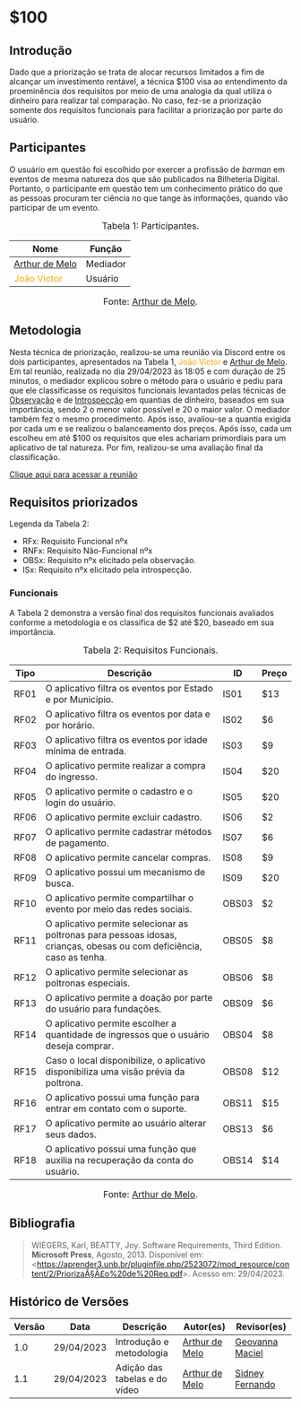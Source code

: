 # $100

## Introdução

Dado que a priorização se trata de alocar recursos limitados a fim de alcançar um investimento rentável, a técnica $100 visa ao entendimento da proeminência dos requisitos por meio de uma analogia da qual utiliza o dinheiro para realizar tal comparação. No caso, fez-se a priorização somente dos requisitos funcionais para facilitar a priorização por parte do usuário.

## Participantes

O usuário em questão foi escolhido por exercer a profissão de *barman* em eventos de mesma natureza dos que são publicados na Bilheteria Digital. Portanto, o participante em questão tem um conhecimento prático do que as pessoas procuram ter ciência no que tange às informações, quando vão participar de um evento.

<font size="3"><p style="text-align: center">Tabela 1: Participantes.</p></font>

<center>

Nome| Função|
-----|---------|
[Arthur de Melo](https://github.com/arthurmlv) |  Mediador
<span style = "color: orange"> João Victor</span> | Usuário

</center>

<font size="3"><p style="text-align: center">Fonte: [Arthur de Melo](https://github.com/arthurmlv).</p></font>

## Metodologia

Nesta técnica de priorização, realizou-se uma reunião via Discord entre os dois participantes, apresentados na Tabela 1, <span style = "color: orange"> João Victor</span> e [Arthur de Melo](https://github.com/arthurmlv). Em tal reunião, realizada no dia 29/04/2023 às 18:05 e com duração de 25 minutos, o mediador explicou sobre o método para o usuário e pediu para que ele classificasse os requisitos funcionais levantados pelas técnicas de [Observação](https://requisitos-de-software.github.io/2023.1-BilheteriaDigital/elicitacao/observacao/#requisitos-elicitados) e de [Introspecção](https://requisitos-de-software.github.io/2023.1-BilheteriaDigital/elicitacao/introspeccao/#requisitos-elicitados) em quantias de dinheiro, baseados em sua importância, sendo 2 o menor valor possível e 20 o maior valor. O mediador também fez o mesmo procedimento. Após isso, avaliou-se a quantia exigida por cada um e se realizou o balanceamento dos preços. Após isso, cada um escolheu em até $100 os requisitos que eles achariam primordiais para um aplicativo de tal natureza. Por fim, realizou-se uma avaliação final da classificação.

[Clique aqui para acessar a reunião](https://www.youtube.com/watch?v=7bV6AmjV-OY)

## Requisitos priorizados

Legenda da Tabela 2:

* RFx: Requisito Funcional nºx
* RNFx: Requisito Não-Funcional nºx
* OBSx: Requisito nºx elicitado pela observação.
* ISx: Requisito nºx elicitado pela introspecção.

### Funcionais

A Tabela 2 demonstra a versão final dos requisitos funcionais avaliados conforme a metodologia e os classifica de $2 até $20, baseado em sua importância.

<font size="3"><p style="text-align: center">Tabela 2: Requisitos Funcionais.</p></font>

<center>

| Tipo |             Descrição            |   ID   | Preço |
|------|----------------------------------|--------|-------|
| RF01 |  O aplicativo filtra os eventos por Estado e por Município.  | IS01 | $13 |
| RF02 |  O aplicativo filtra os eventos por data e por horário.  | IS02 | $6 |
| RF03 |  O aplicativo filtra os eventos por idade mínima de entrada. | IS03 | $9 |
| RF04 |  O aplicativo permite realizar a compra do ingresso. | IS04 | $20 |
| RF05 |  O aplicativo permite o cadastro e o login do usuário. | IS05 | $20 |
| RF06 |  O aplicativo permite excluir cadastro.  | IS06 | $2 |
| RF07 |  O aplicativo permite cadastrar métodos de pagamento. | IS07 | $6 |
| RF08 |  O aplicativo permite cancelar compras. | IS08 | $9 |
| RF09 |  O aplicativo possui um mecanismo de busca. | IS09 | $20 |
| RF10 |  O aplicativo permite compartilhar o evento por meio das redes sociais. | OBS03 | $2 |
| RF11 |  O aplicativo permite selecionar as poltronas para pessoas idosas, crianças, obesas ou com deficiência, caso as tenha. | OBS05 | $8 |
| RF12 |  O aplicativo permite selecionar as poltronas especiais. | OBS06 | $8 |
| RF13 |  O aplicativo permite a doação por parte do usuário para fundações. | OBS09 | $6 |
| RF14 |  O aplicativo permite escolher a quantidade de ingressos que o usuário deseja comprar. | OBS04 | $8 |
| RF15 |  Caso o local disponibilize, o aplicativo disponibiliza uma visão prévia da poltrona. | OBS08 | $12 |
| RF16 |  O aplicativo possui uma função para entrar em contato com o suporte. | OBS11 | $15 |
| RF17 |  O aplicativo permite ao usuário alterar seus dados. | OBS13 | $6 |
| RF18 |  O aplicativo possui uma função que auxilia na recuperação da conta do usuário. | OBS14 | $14 |

</center>

<font size="3"><p style="text-align: center">Fonte: [Arthur de Melo](https://github.com/arthurmlv).</p></font>

## Bibliografia

>WIEGERS, Karl, BEATTY, Joy. Software Requirements, Third Edition. **Microsoft Press**, Agosto, 2013. Disponível em: <<https://aprender3.unb.br/pluginfile.php/2523072/mod_resource/content/2/PriorizaÃ§Ã£o%20de%20Req.pdf>>. Acesso em: 29/04/2023.
## Histórico de Versões

Versão  | Data | Descrição | Autor(es) | Revisor(es)
---------- | -----  | ------ | ---------- | ----------
 1.0 | 29/04/2023 | Introdução e metodologia | [Arthur de Melo](https://github.com/arthurmlv) | [Geovanna Maciel](https://github.com/manuziny)
 1.1 | 29/04/2023 | Adição das tabelas e do vídeo | [Arthur de Melo](https://github.com/arthurmlv) | [Sidney Fernando](https://github.com/nando3d3)
